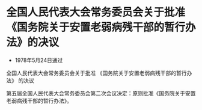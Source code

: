 # 全国人民代表大会常务委员会关于批准《国务院关于安置老弱病残干部的暂行办法》的决议

- 1978年5月24日通过

<!-- INFO END -->

全国人民代表大会常务委员会关于批准 《国务院关于安置老弱病残干部的暂行办法》 的决议

第五届全国人民代表大会常务委员会第二次会议决定：原则批准《国务院关于安置老弱病残干部的暂行办法》。
